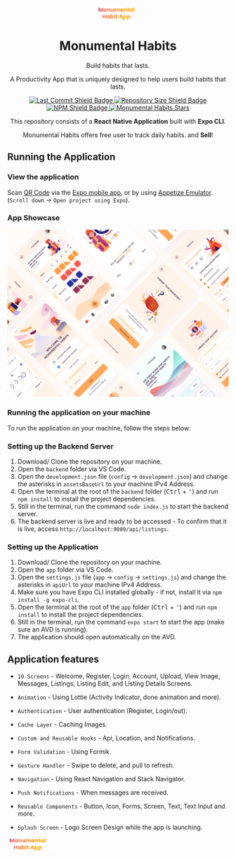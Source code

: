 <p align="center">
    <a href="https://expo.dev/@sabin125/momentual_habit">
        <img src="./app_logo.png" width="100" alt="Monumental Habits Logo"/>
    </a>
    <h1 align="center"> Monumental Habits </h1>
    <p align="center">Build habits that lasts.</p>
</p>

<p align="center">
   A Productivity App that is uniquely designed to help users build habits that lasts. 
</p>

<p align="center">
    <a href="https://github.com/Sabin-Subedi/momentual_habit_app/commits/dev">
        <img src="https://img.shields.io/github/last-commit/Sabin-Subedi/momentual_habit_app" alt="Last Commit Shield Badge"/>
    </a>
    <a href="https://github.com/nathan-abela/Done-With-It/archive/master.zip">
        <img src="https://img.shields.io/github/repo-size/nathan-abela/Done-With-It" alt="Repository Size Shield Badge"/>
    </a>
    <a href="https://www.npmjs.com/package/npm">
        <img src="https://img.shields.io/npm/v/npm" alt="NPM Shield Badge"/>
    </a>
    <a href="https://github.com/Sabin-Subedi/momentual_habit_app/stargazers">
        <img src="https://img.shields.io/github/stars/Sabin-Subedi/momentual_habit_app?style=social" alt="Monumental Habits Stars" >
    </a>
</p>

<p align="center">
    This repository consists of a <strong>React Native Application</strong> built with <strong>Expo CLI</strong>.
</p>

<p align="center">
    Monumental Habits offers free user to track daily habits.  and <strong>Sell</strong>!
</p>

## Running the Application

### View the application

Scan [QR Code](https://expo.dev/@sabin125/momentual_habit) via the [Expo mobile app](https://play.google.com/store/apps/details?id=host.exp.exponent), or by using [Appetize Emulator](https://expo.io/appetize-simulator?url=https://expo.io/@sabin125/momentual_habit). (`Scroll down` &#8594; `Open project using Expo`).

### App Showcase

<p align="center">
    <img src="./mocku.png" width="1280" alt="Monumental Habits Screens Mockup"/>
</p>

### Running the application on your machine

To run the application on your machine, follow the steps below:

### Setting up the Backend Server

  1. Download/ Clone the repository on your machine.
  2. Open the `backend` folder via VS Code.
  3. Open the `development.json` file (`config` &#8594; `development.json`) and change the asterisks in `assetsBaseUrl` to your machine IPv4 Address.
  4. Open the terminal at the root of the `backend` folder (<kbd>Ctrl</kbd> + <kbd>'</kbd>) and run `npm install` to install the project dependencies.
  5. Still in the terminal, run the command `node index.js` to start the backend server.
  6. The backend server is live and ready to be accessed - To confirm that it is live, access `http://localhost:9000/api/listings`.

### Setting up the Application

  1. Download/ Clone the repository on your machine.
  2. Open the `app` folder via VS Code.
  3. Open the `settings.js` file (`app` &#8594; `config` &#8594; `settings.js`) and change the asterisks in `apiUrl` to your machine IPv4 Address.
  4. Make sure you have Expo CLI installed globally - if not, install it via `npm install -g expo-cli`.
  5. Open the terminal at the root of the `app` folder (<kbd>Ctrl</kbd> + <kbd>'</kbd>) and run `npm install` to install the project dependencies.
  6. Still in the terminal, run the command `expo start` to start the app (make sure an AVD is running).
  7. The application should open automatically on the AVD.

## Application features

* `10 Screens` - Welcome, Register, Login, Account, Upload, View Image, Messages, Listings, Listing Edit, and Listing Details Screens.

* `Animation` - Using Lottie (Activity Indicator, done animation and more).

* `Authentication` - User authentication (Register, Login/out).

* `Cache Layer` - Caching Images.

* `Custom and Reusable Hooks` - Api, Location, and Notifications.

* `Form Validation` - Using Formik.

* `Gesture Handler` - Swipe to delete, and pull to refresh.

* `Navigation` - Using React Navigation and Stack Navigator.

* `Push Notifications` - When messages are received.

* `Reusable Components` - Button, Icon, Forms, Screen, Text, Text Input and more.

* `Splash Screen` - Logo Screen Design while the app is launching.

 <a href="https://expo.dev/@sabin125/momentual_habit">
        <img src="./app_logo.png" width="100" alt="Monumental Habits Logo"/>
    </a>
